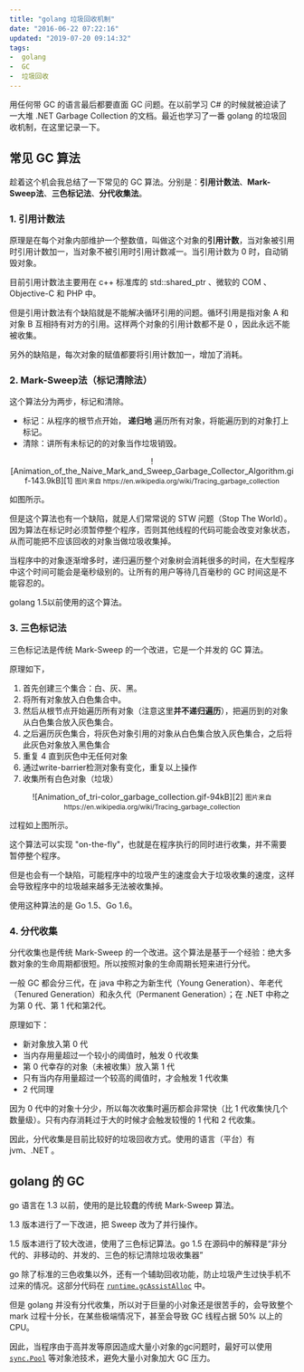 ```yaml
---
title: "golang 垃圾回收机制"
date: "2016-06-22 07:22:16"
updated: "2019-07-20 09:14:32"
tags:
-  golang
-  GC
-  垃圾回收
---
```



用任何带 GC 的语言最后都要直面 GC 问题。在以前学习 C# 的时候就被迫读了一大堆 .NET Garbage Collection 的文档。最近也学习了一番 golang 的垃圾回收机制，在这里记录一下。

[](/notename/ "gc in golang")

## 常见 GC 算法

趁着这个机会我总结了一下常见的 GC 算法。分别是：**引用计数法**、**Mark-Sweep法**、**三色标记法**、**分代收集法**。

### 1. 引用计数法

原理是在每个对象内部维护一个整数值，叫做这个对象的**引用计数**，当对象被引用时引用计数加一，当对象不被引用时引用计数减一。当引用计数为 0 时，自动销毁对象。

目前引用计数法主要用在 c++ 标准库的 std::shared_ptr 、微软的 COM 、Objective-C 和 PHP 中。

但是引用计数法有个缺陷就是不能解决循环引用的问题。循环引用是指对象 A 和对象 B 互相持有对方的引用。这样两个对象的引用计数都不是 0 ，因此永远不能被收集。

另外的缺陷是，每次对象的赋值都要将引用计数加一，增加了消耗。

### 2. Mark-Sweep法（标记清除法）

这个算法分为两步，标记和清除。

- 标记：从程序的根节点开始， **递归地** 遍历所有对象，将能遍历到的对象打上标记。
- 清除：讲所有未标记的的对象当作垃圾销毁。

<center>
![Animation_of_the_Naive_Mark_and_Sweep_Garbage_Collector_Algorithm.gif-143.9kB][1]
<small>图片来自 https://en.wikipedia.org/wiki/Tracing_garbage_collection </small>
</center>

如图所示。

但是这个算法也有一个缺陷，就是人们常常说的 STW 问题（Stop The World）。因为算法在标记时必须暂停整个程序，否则其他线程的代码可能会改变对象状态，从而可能把不应该回收的对象当做垃圾收集掉。

当程序中的对象逐渐增多时，递归遍历整个对象树会消耗很多的时间，在大型程序中这个时间可能会是毫秒级别的。让所有的用户等待几百毫秒的 GC 时间这是不能容忍的。

golang 1.5以前使用的这个算法。

### 3. 三色标记法

三色标记法是传统 Mark-Sweep 的一个改进，它是一个并发的 GC 算法。

原理如下，

1. 首先创建三个集合：白、灰、黑。
2. 将所有对象放入白色集合中。
3. 然后从根节点开始遍历所有对象（注意这里**并不递归遍历**），把遍历到的对象从白色集合放入灰色集合。
4. 之后遍历灰色集合，将灰色对象引用的对象从白色集合放入灰色集合，之后将此灰色对象放入黑色集合
5. 重复 4 直到灰色中无任何对象
6. 通过write-barrier检测对象有变化，重复以上操作
7. 收集所有白色对象（垃圾）

<center>
![Animation_of_tri-color_garbage_collection.gif-94kB][2]
<small>图片来自 https://en.wikipedia.org/wiki/Tracing_garbage_collection </small>
</center>

过程如上图所示。

这个算法可以实现 "on-the-fly"，也就是在程序执行的同时进行收集，并不需要暂停整个程序。

但是也会有一个缺陷，可能程序中的垃圾产生的速度会大于垃圾收集的速度，这样会导致程序中的垃圾越来越多无法被收集掉。

使用这种算法的是 Go 1.5、Go 1.6。

### 4. 分代收集

分代收集也是传统 Mark-Sweep 的一个改进。这个算法是基于一个经验：绝大多数对象的生命周期都很短。所以按照对象的生命周期长短来进行分代。

一般 GC 都会分三代，在 java 中称之为新生代（Young Generation）、年老代（Tenured Generation）和永久代（Permanent Generation）；在 .NET 中称之为第 0 代、第 1 代和第2代。

原理如下：

- 新对象放入第 0 代
- 当内存用量超过一个较小的阈值时，触发 0 代收集
- 第 0 代幸存的对象（未被收集）放入第 1 代
- 只有当内存用量超过一个较高的阈值时，才会触发 1 代收集
- 2 代同理

因为 0 代中的对象十分少，所以每次收集时遍历都会非常快（比 1 代收集快几个数量级）。只有内存消耗过于大的时候才会触发较慢的 1 代和 2 代收集。

因此，分代收集是目前比较好的垃圾回收方式。使用的语言（平台）有 jvm、.NET 。

## golang 的 GC

go 语言在 1.3 以前，使用的是比较蠢的传统 Mark-Sweep 算法。

1.3 版本进行了一下改进，把 Sweep 改为了并行操作。

1.5 版本进行了较大改进，使用了三色标记算法。go 1.5 在源码中的解释是“非分代的、非移动的、并发的、三色的标记清除垃圾收集器”

go 除了标准的三色收集以外，还有一个辅助回收功能，防止垃圾产生过快手机不过来的情况。这部分代码在 [`runtime.gcAssistAlloc`](https://golang.org/src/runtime/mgcmark.go#L316) 中。

但是 golang 并没有分代收集，所以对于巨量的小对象还是很苦手的，会导致整个 mark 过程十分长，在某些极端情况下，甚至会导致 GC 线程占据 50% 以上的 CPU。

因此，当程序由于高并发等原因造成大量小对象的gc问题时，最好可以使用 [`sync.Pool`](https://golang.org/pkg/sync/#Pool) 等对象池技术，避免大量小对象加大 GC 压力。

  [1]: /images/d86a2fc011c99baadcde3c12b046b2ef.gif
  [2]: /images/c9dbfac2f1b6bf5f73efe8dd6f551c36.gif
